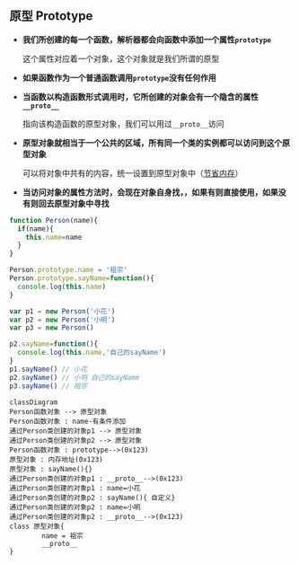 ## 原型 Prototype

- **我们所创建的每一个函数，解析器都会向函数中添加一个属性`prototype`**

  这个属性对应着一个对象，这个对象就是我们所谓的原型

- **如果函数作为一个普通函数调用`prototype`没有任何作用**

- **当函数以构造函数形式调用时，它所创建的对象会有一个隐含的属性`__proto__`** 

  指向该构造函数的原型对象，我们可以用过`__proto__`访问

- **原型对象就相当于一个公共的区域，所有同一个类的实例都可以访问到这个原型对象**

  可以将对象中共有的内容，统一设置到原型对象中（<u>节省内存</u>）

- **当访问对象的属性方法时，会现在对象自身找，，如果有则直接使用，如果没有则回去原型对象中寻找**

``` javascript
function Person(name){
  if(name){
    this.name=name
  }
}

Person.prototype.name = '祖宗'
Person.prototype.sayName=function(){
  console.log(this.name)
}

var p1 = new Person('小花')
var p2 = new Person('小明')
var p3 = new Person()

p2.sayName=function(){
  console.log(this.name,'自己的sayName')
}
p1.sayName() // 小花
p2.sayName() // 小明 自己的sayName
p3.sayName() // 祖宗

```

```  mermaid
classDiagram
Person函数对象 --> 原型对象
Person函数对象 : name-有条件添加
通过Person类创建的对象p1 --> 原型对象
通过Person类创建的对象p2 --> 原型对象
Person函数对象 : prototype-->(0x123)
原型对象 : 内存地址(0x123)
原型对象 : sayName(){}
通过Person类创建的对象p1 : __proto__-->(0x123)
通过Person类创建的对象p1 : name=小花
通过Person类创建的对象p2 : sayName(){ 自定义}
通过Person类创建的对象p2 : name=小明
通过Person类创建的对象p2 : __proto__-->(0x123)
class 原型对象{
 		name = 祖宗
 		__proto__
}

```

